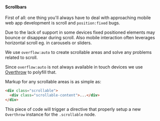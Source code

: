 #### Scrollbars

First of all: one thing you'll always have to deal with approaching mobile web app development is scroll and `position:fixed` bugs.

Due to the lack of support in some devices fixed positioned elements may bounce or disappear during scroll. Also mobile interaction often leverages horizontal scroll eg. in carousels or sliders.

We use `overflow:auto` to create scrollable areas and solve any problems related to scroll.

Since `overflow:auto` is not always available in touch devices we use [Overthrow](http://filamentgroup.github.io/Overthrow/) to polyfill that.

Markup for any scrollable areas is as simple as:

``` html
<div class="scrollable">
  <div class="scrollable-content">...</div>
</div>
```

This piece of code will trigger a directive that properly setup a new `Overthrow` instance for the `.scrollable` node.
